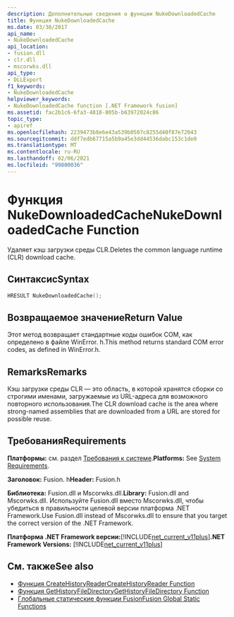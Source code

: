 ```yaml
---
description: Дополнительные сведения о функции NukeDownloadedCache
title: Функция NukeDownloadedCache
ms.date: 03/30/2017
api_name:
- NukeDownloadedCache
api_location:
- fusion.dll
- clr.dll
- mscorwks.dll
api_type:
- DLLExport
f1_keywords:
- NukeDownloadedCache
helpviewer_keywords:
- NukeDownloadedCache function [.NET Framework fusion]
ms.assetid: fac2b1c6-6fa3-4818-805b-b63972024c86
topic_type:
- apiref
ms.openlocfilehash: 2239473b8e6e43a539b0507c8255d40f87e72043
ms.sourcegitcommit: ddf7edb67715a5b9a45e3dd44536dabc153c1de0
ms.translationtype: MT
ms.contentlocale: ru-RU
ms.lasthandoff: 02/06/2021
ms.locfileid: "99800036"
---
```

# <a name="nukedownloadedcache-function"></a><span data-ttu-id="1f0a7-103">Функция NukeDownloadedCache</span><span class="sxs-lookup"><span data-stu-id="1f0a7-103">NukeDownloadedCache Function</span></span>

<span data-ttu-id="1f0a7-104">Удаляет кэш загрузки среды CLR.</span><span class="sxs-lookup"><span data-stu-id="1f0a7-104">Deletes the common language runtime (CLR) download cache.</span></span>  
  
## <a name="syntax"></a><span data-ttu-id="1f0a7-105">Синтаксис</span><span class="sxs-lookup"><span data-stu-id="1f0a7-105">Syntax</span></span>  
  
```cpp  
HRESULT NukeDownloadedCache();  
```  
  
## <a name="return-value"></a><span data-ttu-id="1f0a7-106">Возвращаемое значение</span><span class="sxs-lookup"><span data-stu-id="1f0a7-106">Return Value</span></span>  

 <span data-ttu-id="1f0a7-107">Этот метод возвращает стандартные коды ошибок COM, как определено в файле WinError. h.</span><span class="sxs-lookup"><span data-stu-id="1f0a7-107">This method returns standard COM error codes, as defined in WinError.h.</span></span>  
  
## <a name="remarks"></a><span data-ttu-id="1f0a7-108">Remarks</span><span class="sxs-lookup"><span data-stu-id="1f0a7-108">Remarks</span></span>  

 <span data-ttu-id="1f0a7-109">Кэш загрузки среды CLR — это область, в которой хранятся сборки со строгими именами, загружаемые из URL-адреса для возможного повторного использования.</span><span class="sxs-lookup"><span data-stu-id="1f0a7-109">The CLR download cache is the area where strong-named assemblies that are downloaded from a URL are stored for possible reuse.</span></span>  
  
## <a name="requirements"></a><span data-ttu-id="1f0a7-110">Требования</span><span class="sxs-lookup"><span data-stu-id="1f0a7-110">Requirements</span></span>  

 <span data-ttu-id="1f0a7-111">**Платформы:** см. раздел [Требования к системе](../../get-started/system-requirements.md).</span><span class="sxs-lookup"><span data-stu-id="1f0a7-111">**Platforms:** See [System Requirements](../../get-started/system-requirements.md).</span></span>  
  
 <span data-ttu-id="1f0a7-112">**Заголовок:** Fusion. h</span><span class="sxs-lookup"><span data-stu-id="1f0a7-112">**Header:** Fusion.h</span></span>  
  
 <span data-ttu-id="1f0a7-113">**Библиотека:** Fusion.dll и Mscorwks.dll.</span><span class="sxs-lookup"><span data-stu-id="1f0a7-113">**Library:** Fusion.dll and Mscorwks.dll.</span></span> <span data-ttu-id="1f0a7-114">Используйте Fusion.dll вместо Mscorwks.dll, чтобы убедиться в правильности целевой версии платформа .NET Framework.</span><span class="sxs-lookup"><span data-stu-id="1f0a7-114">Use Fusion.dll instead of Mscorwks.dll to ensure that you target the correct version of the .NET Framework.</span></span>  
  
 <span data-ttu-id="1f0a7-115">**Платформа .NET Framework версии:**[!INCLUDE[net_current_v11plus](../../../../includes/net-current-v11plus-md.md)]</span><span class="sxs-lookup"><span data-stu-id="1f0a7-115">**.NET Framework Versions:** [!INCLUDE[net_current_v11plus](../../../../includes/net-current-v11plus-md.md)]</span></span>  
  
## <a name="see-also"></a><span data-ttu-id="1f0a7-116">См. также</span><span class="sxs-lookup"><span data-stu-id="1f0a7-116">See also</span></span>

- [<span data-ttu-id="1f0a7-117">Функция CreateHistoryReader</span><span class="sxs-lookup"><span data-stu-id="1f0a7-117">CreateHistoryReader Function</span></span>](createhistoryreader-function.md)
- [<span data-ttu-id="1f0a7-118">Функция GetHistoryFileDirectory</span><span class="sxs-lookup"><span data-stu-id="1f0a7-118">GetHistoryFileDirectory Function</span></span>](gethistoryfiledirectory-function.md)
- [<span data-ttu-id="1f0a7-119">Глобальные статические функции Fusion</span><span class="sxs-lookup"><span data-stu-id="1f0a7-119">Fusion Global Static Functions</span></span>](fusion-global-static-functions.md)
